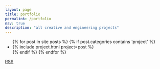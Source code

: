```yaml
---
layout: page
title: portfolio
permalink: /portfolio
nav: true
description: "all creative and engineering projects"
---
```


<ul class="post-list">
  {% for post in site.posts %}
    {% if post.categories contains 'project' %}
        <li>
          {% include project.html project=post %}
        </li>
    {% endif %}
  {% endfor %}
</ul>

<p class="rss-subscribe"><a href="{{ "/feed.xml" | relative_url }}">RSS</a></p>
